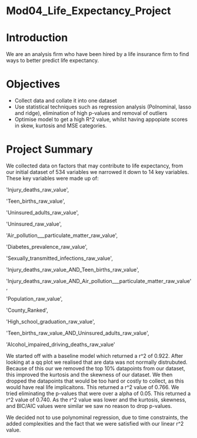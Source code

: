 # Mod04_Life_Expectancy_Project

# Introduction
We are an analysis firm who have been hired by a life insurance firm to find ways to better predict life expectancy.

# Objectives
- Collect data and collate it into one dataset
- Use statistical techniques such as regression analysis (Polnominal, lasso and ridge), elimination of high p-values and removal of outliers
- Optimise model to get a high R^2 value, whilst having appopiate scores in skew, kurtosis and MSE categories. 

# Project Summary
We collected data on factors that may contribute to life expectancy, from our initial dataset of 534 variables we narrowed it down to 14 key variables. 
These key variables were made up of:

 'Injury_deaths_raw_value',
 
 'Teen_births_raw_value',
 
 'Uninsured_adults_raw_value',
 
 'Uninsured_raw_value',
 
 'Air_pollution___particulate_matter_raw_value',
 
 'Diabetes_prevalence_raw_value',
 
 'Sexually_transmitted_infections_raw_value',
 
 'Injury_deaths_raw_value_AND_Teen_births_raw_value',
 
 'Injury_deaths_raw_value_AND_Air_pollution___particulate_matter_raw_value',
 
 'Population_raw_value',
 
 'County_Ranked',
 
 'High_school_graduation_raw_value',
 
 'Teen_births_raw_value_AND_Uninsured_adults_raw_value',
 
 'Alcohol_impaired_driving_deaths_raw_value'

We started off with a baseline model which returned a r^2 of 0.922. After looking at a qq plot we realised that are data was not normally distrubuted. Because of this our we removed the top 10% datapoints from our dataset, this improved the kurtosis and the skewness of our dataset.
We then dropped the datapoints that would be too hard or costly to collect, as this would have real life implicaitons. This returned a r^2 value of 0.766.
We tried eliminating the p-values that were over a alpha of 0.05. This returned a r^2 value of 0.740. As the r^2 value was lower and the kurtosis, skewness, and BIC/AIC values were similar we saw no reason to drop p-values. 

We decided not to use polynominal regression, due to time constraints, the added complexities and the fact that we were satisfied with our linear r^2 value. 

